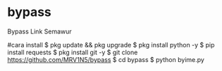 # bypass
Bypass Link Semawur

#cara install
$ pkg update && pkg upgrade
$ pkg install python -y
$ pip install requests
$ pkg install git -y
$ git clone https://github.com/MRV1N5/bypass
$ cd bypass
$ python byime.py
